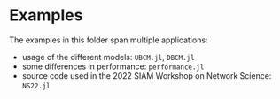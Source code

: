 # Examples
The examples in this folder span multiple applications:
* usage of the different models: ``UBCM.jl``, ``DBCM.jl``
* some differences in performance: ``performance.jl``
* source code used in the 2022 SIAM Workshop on Network Science: ``NS22.jl``

